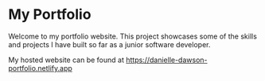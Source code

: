 # My Portfolio

Welcome to my portfolio website. This project showcases some of the skills and projects I have built so far as a junior software developer.

My hosted website can be found at https://danielle-dawson-portfolio.netlify.app
